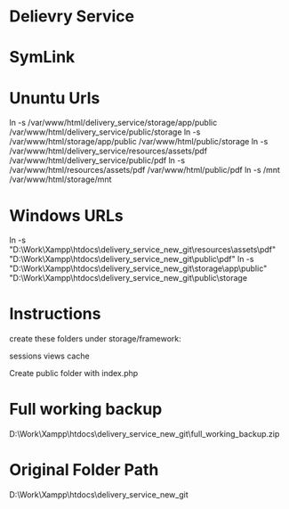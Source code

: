 # Delievry Service

# SymLink

# Ununtu Urls
ln -s /var/www/html/delivery_service/storage/app/public /var/www/html/delivery_service/public/storage
ln -s /var/www/html/storage/app/public /var/www/html/public/storage
ln -s /var/www/html/delivery_service/resources/assets/pdf /var/www/html/delivery_service/public/pdf
ln -s /var/www/html/resources/assets/pdf /var/www/html/public/pdf
ln -s /mnt /var/www/html/storage/mnt


# Windows URLs
ln -s  "D:\Work\Xampp\htdocs\delivery_service_new_git\resources\assets\pdf" "D:\Work\Xampp\htdocs\delivery_service_new_git\public\pdf"
ln -s "D:\Work\Xampp\htdocs\delivery_service_new_git\storage\app\public" "D:\Work\Xampp\htdocs\delivery_service_new_git\public\storage

# Instructions

create these folders under storage/framework:

sessions
views
cache


Create public folder with index.php

# Full working backup
D:\Work\Xampp\htdocs\delivery_service_new_git\full_working_backup.zip
# Original Folder Path
D:\Work\Xampp\htdocs\delivery_service_new_git


